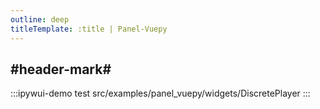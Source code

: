 ```yaml
---
outline: deep
titleTemplate: :title | Panel-Vuepy
---
```


## #header-mark#
:::ipywui-demo test
src/examples/panel_vuepy/widgets/DiscretePlayer
::: 